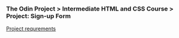 ### The Odin Project > Intermediate HTML and CSS Course > Project: Sign-up Form

[Project requrements](https://www.theodinproject.com/lessons/node-path-intermediate-html-and-css-sign-up-form)


